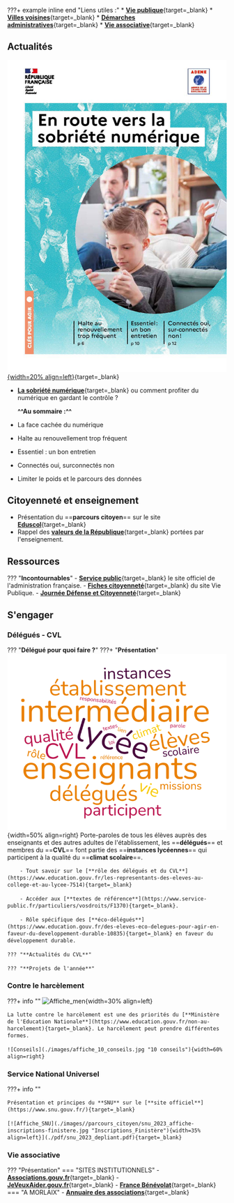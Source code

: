 ???+ example inline end "Liens utiles :"
    * [**Vie publique**](https://www.vie-publique.fr/){target=_blank}
    * [**Villes voisines**](https://demarchesadministratives.fr/cio-information-orientation/morlaix-29600){target=_blank}
    * [**Démarches administratives**](https://demarchesadministratives.fr/demarches/categorie/formation-recherche-demploi/etudier-en-france){target=_blank}
    * [**Vie associative**](https://www.ville.morlaix.fr/VIVRE-A-MORLAIX/Vie-associative){target=_blank}
    
## Actualités

[![Sobriété_numérique](./images/guide-en-route-vers-sobriete-numerique-page-001.jpg "Affiche_sobriete"){width=20% align=left}](./pdf/guide-en-route-vers-sobriete-numerique.pdf){target=_blank}


* [**La sobriété numérique**](./pdf/guide-en-route-vers-sobriete-numerique.pdf){target=_blank} ou comment profiter du numérique en gardant le contrôle ? 

    **^^Au sommaire :^^** 
    
* La face cachée du numérique 
    
* Halte au renouvellement trop fréquent 
    
* Essentiel : un bon entretien

* Connectés oui, surconnectés non

* Limiter le poids et le parcours des données



## Citoyenneté et enseignement
- Présentation du ==**parcours citoyen**== sur le site [**Eduscol**](https://www.education.gouv.fr/le-parcours-citoyen-5993){target=_blank}
- Rappel des [**valeurs de la République**](https://www.reseau-canope.fr/valeurs-de-la-republique.html){target=_blank} portées par l'enseignement.         

## Ressources

??? "**Incontournables**"
    - [**Service public**](https://www.service-public.fr/){target=_blank} le site officiel de l'administration française.
    - [**Fiches citoyenneté**](https://www.vie-publique.fr/fiches/citoyennete){target=_blank} du site Vie Publique.
    - [**Journée Défense et Citoyenneté**](https://presaje.sga.defense.gouv.fr/){target=_blank}




## S'engager
    

### Délégués - CVL
??? "**Délégué pour quoi faire ?**"
    ???+ "**Présentation**"
        ![Délégué](./images/parcours_citoyen/nuage-de-mots_delegue.png "Missions_délégués"){width=50% align=right}
        Porte-paroles de tous les élèves auprès des enseignants et des autres adultes de l'établissement, les ==**délégués**==  et membres du ==**CVL**== font partie des ==**instances lycéennes**== qui participent à la qualité du ==**climat scolaire**==. 
    
        - Tout savoir sur le [**rôle des délégués et du CVL**](https://www.education.gouv.fr/les-representants-des-eleves-au-college-et-au-lycee-7514){target=_blank}
        
        - Accéder aux [**textes de référence**](https://www.service-public.fr/particuliers/vosdroits/F1370){target=_blank}.

        - Rôle spécifique des [**éco-délégués**](https://www.education.gouv.fr/des-eleves-eco-delegues-pour-agir-en-faveur-du-developpement-durable-10835){target=_blank} en faveur du développement durable. 

    ??? "**Actualités du CVL**"

    ??? "**Projets de l'année**"


### Contre le harcèlement

???+ info ""
    ![Affiche_men](./images/affiche_harcèlement.jpg "Affiche_harcèlement"){width=30% align=left}

    La lutte contre le harcèlement est une des priorités du [**Ministère de l'Education Nationale**](https://www.education.gouv.fr/non-au-harcelement){target=_blank}. Le harcèlement peut prendre différentes formes. 
    
    ![Conseils](./images/affiche_10_conseils.jpg "10 conseils"){width=60% align=right}



### Service National Universel

???+ info ""
    
    Présentation et principes du **SNU** sur le [**site officiel**](https://www.snu.gouv.fr/){target=_blank}

    [![Affiche_SNU](./images//parcours_citoyen/snu_2023_affiche-inscriptions-finistere.jpg "Inscriptions_Finistère"){width=35% align=left}](./pdf/snu_2023_depliant.pdf){target=_blank}
    

    
### Vie associative

??? "Présentation"
    === "SITES INSTITUTIONNELS"
        - [**Associations.gouv.fr**](https://www.associations.gouv.fr/je-veux-m-engager.html){target=_blank}
        - [**JeVeuxAider.gouv.fr**](https://www.jeveuxaider.gouv.fr/){target=_blank}
        - [**France Bénévolat**](https://www.francebenevolat.org/benevoles/devenir-benevole-un-geste-simple){target=_blank}
    === "A MORLAIX"
        - [**Annuaire des associations**](https://www.ville.morlaix.fr/VIVRE-A-MORLAIX/Vie-associative/L-annuaire-des-associations){target=_blank}






        
    





